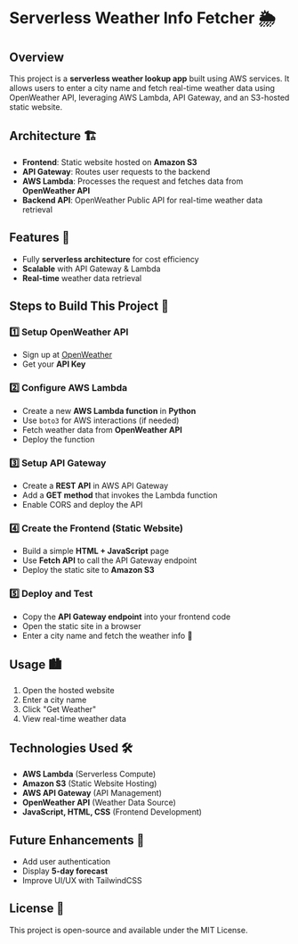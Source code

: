 # Serverless Weather Info Fetcher 🌦️

## Overview
This project is a **serverless weather lookup app** built using AWS services. It allows users to enter a city name and fetch real-time weather data using OpenWeather API, leveraging AWS Lambda, API Gateway, and an S3-hosted static website.

## Architecture 🏗️
- **Frontend**: Static website hosted on **Amazon S3**
- **API Gateway**: Routes user requests to the backend
- **AWS Lambda**: Processes the request and fetches data from **OpenWeather API**
- **Backend API**: OpenWeather Public API for real-time weather data retrieval

## Features 🚀
- Fully **serverless architecture** for cost efficiency
- **Scalable** with API Gateway & Lambda
- **Real-time** weather data retrieval

## Steps to Build This Project 🔨
### 1️⃣ Setup OpenWeather API
- Sign up at [OpenWeather](https://openweathermap.org/)
- Get your **API Key**

### 2️⃣ Configure AWS Lambda
- Create a new **AWS Lambda function** in **Python**
- Use `boto3` for AWS interactions (if needed)
- Fetch weather data from **OpenWeather API**
- Deploy the function

### 3️⃣ Setup API Gateway
- Create a **REST API** in AWS API Gateway
- Add a **GET method** that invokes the Lambda function
- Enable CORS and deploy the API

### 4️⃣ Create the Frontend (Static Website)
- Build a simple **HTML + JavaScript** page
- Use **Fetch API** to call the API Gateway endpoint
- Deploy the static site to **Amazon S3**

### 5️⃣ Deploy and Test
- Copy the **API Gateway endpoint** into your frontend code
- Open the static site in a browser
- Enter a city name and fetch the weather info 🎉

## Usage 🏙️
1. Open the hosted website
2. Enter a city name
3. Click "Get Weather"
4. View real-time weather data

## Technologies Used 🛠️
- **AWS Lambda** (Serverless Compute)
- **Amazon S3** (Static Website Hosting)
- **AWS API Gateway** (API Management)
- **OpenWeather API** (Weather Data Source)
- **JavaScript, HTML, CSS** (Frontend Development)

## Future Enhancements 📌
- Add user authentication
- Display **5-day forecast**
- Improve UI/UX with TailwindCSS

## License 📜
This project is open-source and available under the MIT License.



